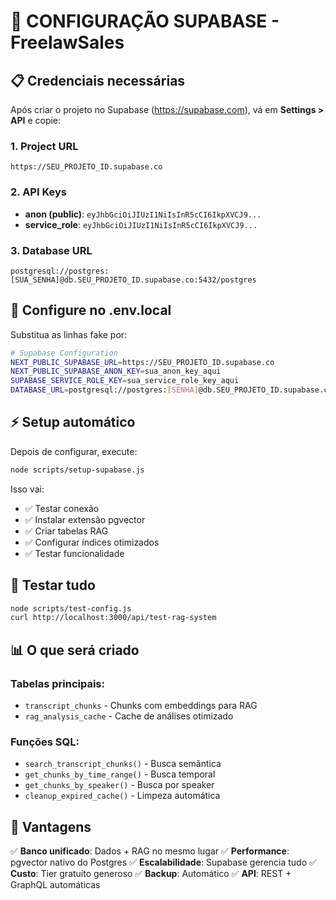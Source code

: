 # 🚀 CONFIGURAÇÃO SUPABASE - FreelawSales

## 📋 Credenciais necessárias

Após criar o projeto no Supabase (https://supabase.com), vá em **Settings > API** e copie:

### 1. Project URL
```
https://SEU_PROJETO_ID.supabase.co
```

### 2. API Keys
- **anon (public)**: `eyJhbGciOiJIUzI1NiIsInR5cCI6IkpXVCJ9...`
- **service_role**: `eyJhbGciOiJIUzI1NiIsInR5cCI6IkpXVCJ9...`

### 3. Database URL
```
postgresql://postgres:[SUA_SENHA]@db.SEU_PROJETO_ID.supabase.co:5432/postgres
```

## 🔧 Configure no .env.local

Substitua as linhas fake por:

```bash
# Supabase Configuration
NEXT_PUBLIC_SUPABASE_URL=https://SEU_PROJETO_ID.supabase.co
NEXT_PUBLIC_SUPABASE_ANON_KEY=sua_anon_key_aqui
SUPABASE_SERVICE_ROLE_KEY=sua_service_role_key_aqui
DATABASE_URL=postgresql://postgres:[SENHA]@db.SEU_PROJETO_ID.supabase.co:5432/postgres
```

## ⚡ Setup automático

Depois de configurar, execute:
```bash
node scripts/setup-supabase.js
```

Isso vai:
- ✅ Testar conexão
- ✅ Instalar extensão pgvector
- ✅ Criar tabelas RAG
- ✅ Configurar índices otimizados
- ✅ Testar funcionalidade

## 🧪 Testar tudo

```bash
node scripts/test-config.js
curl http://localhost:3000/api/test-rag-system
```

## 📊 O que será criado

### Tabelas principais:
- `transcript_chunks` - Chunks com embeddings para RAG
- `rag_analysis_cache` - Cache de análises otimizado

### Funções SQL:
- `search_transcript_chunks()` - Busca semântica
- `get_chunks_by_time_range()` - Busca temporal
- `get_chunks_by_speaker()` - Busca por speaker
- `cleanup_expired_cache()` - Limpeza automática

## 🎯 Vantagens

✅ **Banco unificado**: Dados + RAG no mesmo lugar
✅ **Performance**: pgvector nativo do Postgres
✅ **Escalabilidade**: Supabase gerencia tudo
✅ **Custo**: Tier gratuito generoso
✅ **Backup**: Automático
✅ **API**: REST + GraphQL automáticas